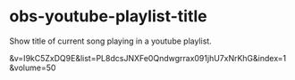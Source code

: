 # obs-youtube-playlist-title
Show title of current song playing in a youtube playlist. 


&v=I9kC5ZxDQ9E&list=PL8dcsJNXFe0Qndwgrrax091jhU7xNrKhG&index=1&volume=50